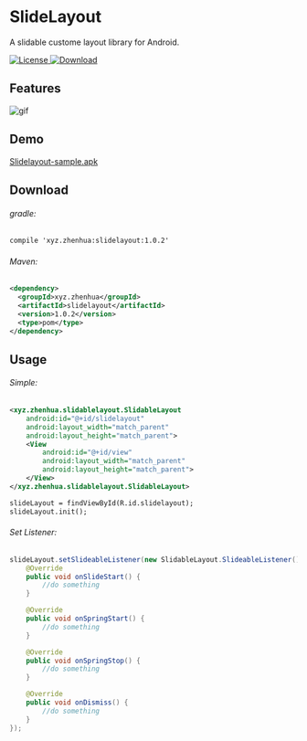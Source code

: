 # SlideLayout
A slidable custome layout library for Android.

[![License](https://camo.githubusercontent.com/e5f0d52475ce71aa1caf8ff4aa3e036dd5b9f811/68747470733a2f2f696d672e736869656c64732e696f2f62616467652f6c6963656e73652d417061636865253230322d677265656e2e737667)](https://www.apache.org/licenses/LICENSE-2.0)[ ![Download](https://api.bintray.com/packages/zacharywang/maven/slidelayout/images/download.svg?version=1.0.2)](https://bintray.com/zacharywang/maven/slidelayout/1.0.2/link)

## Features

![gif](http://o8adsxziw.bkt.clouddn.com/slidelayout.gif)

## Demo

[Slidelayout-sample.apk](https://github.com/2acharyW/Resource/raw/master/apk/slidelayout-simple.apk)

## Download

###### gradle:

```xml
compile 'xyz.zhenhua:slidelayout:1.0.2'
```

###### Maven:

```xml
<dependency>
  <groupId>xyz.zhenhua</groupId>
  <artifactId>slidelayout</artifactId>
  <version>1.0.2</version>
  <type>pom</type>
</dependency>
```

## Usage

###### Simple:

```xml
<xyz.zhenhua.slidablelayout.SlidableLayout
    android:id="@+id/slidelayout"
    android:layout_width="match_parent"
    android:layout_height="match_parent">
    <View
    	android:id="@+id/view"
        android:layout_width="match_parent"
        android:layout_height="match_parent">
    </View>
</xyz.zhenhua.slidablelayout.SlidableLayout>

slideLayout = findViewById(R.id.slidelayout);
slideLayout.init();
```

###### Set Listener:

```java
slideLayout.setSlideableListener(new SlidableLayout.SlideableListener() {
    @Override
    public void onSlideStart() {
		//do something
    }

    @Override
    public void onSpringStart() {
		//do something
    }

    @Override
    public void onSpringStop() {
		//do something
    }

    @Override
    public void onDismiss() {
		//do something
    }
});
```

